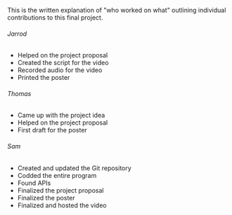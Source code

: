 
This is the written explanation of "who worked on what" outlining individual contributions to this final project.

###### Jarrod

- Helped on the project proposal
- Created the script for the video
- Recorded audio for the video
- Printed the poster

###### Thomas

- Came up with the project idea
- Helped on the project proposal
- First draft for the poster

###### Sam 

- Created and updated the Git repository
- Codded the entire program
- Found APIs
- Finalized the project proposal
- Finalized the poster
- Finalized and hosted the video
